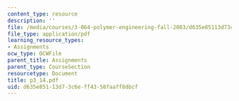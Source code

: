 ```yaml
---
content_type: resource
description: ''
file: /media/courses/3-064-polymer-engineering-fall-2003/d635e85113d73c6eff4358faaff8dbcf_p3_14.pdf
file_type: application/pdf
learning_resource_types:
- Assignments
ocw_type: OCWFile
parent_title: Assignments
parent_type: CourseSection
resourcetype: Document
title: p3_14.pdf
uid: d635e851-13d7-3c6e-ff43-58faaff8dbcf
---
```

